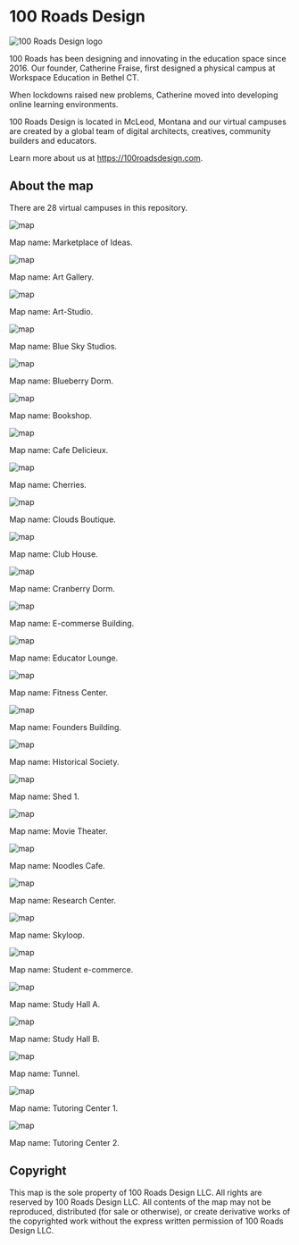 # 100 Roads Design

![100 Roads Design logo](readme/100roadsdesign-logo.svg)

100 Roads has been designing and innovating in the education space since 2016. Our founder, Catherine Fraise, first designed a physical campus at Workspace Education in Bethel CT.

When lockdowns raised new problems, Catherine moved into developing online learning environments.

100 Roads Design is located in McLeod, Montana and our virtual campuses are created by a global team of digital architects, creatives, community builders and educators.

Learn more about us at https://100roadsdesign.com. 

## About the map

There are 28 virtual campuses in this repository.

![map](readme/marketplace-of-ideas-readme.png)

Map name: Marketplace of Ideas.

![map](readme/art-gallery-readme.png)

Map name: Art Gallery.

![map](readme/art-studio-readme.png)

Map name: Art-Studio.

![map](readme/blue-sky-studios-readme.png)

Map name: Blue Sky Studios.

![map](readme/blueberry-dorm-readme.png)

Map name: Blueberry Dorm.

![map](readme/bookshop-readme.png)

Map name: Bookshop.

![map](readme/cafe-delicieux-readme.png)

Map name: Cafe Delicieux.

![map](readme/cherries-readme.png)

Map name: Cherries.

![map](readme/clouds-boutique-readme.png)

Map name: Clouds Boutique.

![map](readme/club-house-readme.png)

Map name: Club House.

![map](readme/cranberry-dorm-readme.png)

Map name: Cranberry Dorm.

![map](readme/e-commerse-building-readme.png)

Map name: E-commerse Building.

![map](readme/educator-lounge-readme.png)

Map name: Educator Lounge.

![map](readme/fitness-center-readme.png)

Map name: Fitness Center.

![map](readme/founders-building-readme.png)

Map name: Founders Building.

![map](readme/historical-society-readme.png)

Map name: Historical Society.

![map](readme/shed-1-readme.png)

Map name: Shed 1.

![map](readme/movie-theater-readme.png)

Map name: Movie Theater.

![map](readme/noodles-cafe-readme.png)

Map name: Noodles Cafe.

![map](readme/research-center-readme.png)

Map name: Research Center.

![map](readme/skyloop-readme.png)

Map name: Skyloop.

![map](readme/student-e-commerce-readme.png)

Map name: Student e-commerce.

![map](readme/study-hall-a-readme.png)

Map name: Study Hall A.

![map](readme/study-hall-breadme.png)

Map name: Study Hall B.

![map](readme/Tunnel-readme.png)

Map name: Tunnel.

![map](readme/tutoring-center-1-readme.png)

Map name: Tutoring Center 1.

![map](readme/tutoring-center-2-readme.png)

Map name: Tutoring Center 2.
## Copyright

This map is the sole property of 100 Roads Design LLC. All rights are reserved by 100 Roads Design LLC. All contents of the map may not be reproduced, distributed (for sale or otherwise), or create derivative works of the copyrighted work without the express written permission of 100 Roads Design LLC.